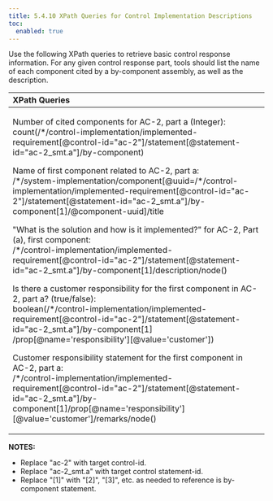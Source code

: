 ```yaml
---
title: 5.4.10 XPath Queries for Control Implementation Descriptions
toc:
  enabled: true
---
```

Use the following XPath queries to retrieve basic control response information. For any given control response part, tools should list the name of each component cited by a by-component assembly, as well as the description. 

|**XPath Queries**|
| :- |
|<p>Number of cited components for AC-2, part a (Integer):<br>count(/\*/control-implementation/implemented-requirement[@control-id="ac-2"]/statement[@statement-id="ac-2\_smt.a"]/by-component)</p><p>Name of first component related to AC-2, part a:<br>/\*/system-implementation/component[@uuid=/\*/control-implementation/implemented-requirement[@control-id="ac-2"]/statement[@statement-id="ac-2\_smt.a"]/by-component[1]/@component-uuid]/title</p><p>"What is the solution and how is it implemented?" for AC-2, Part (a), first component:<br>/\*/control-implementation/implemented-requirement[@control-id="ac-2"]/statement[@statement-id="ac-2\_smt.a"]/by-component[1]/description/node()</p><p>Is there a customer responsibility for the first component in AC-2, part a? (true/false):<br>boolean(/\*/control-implementation/implemented-requirement[@control-id="ac-2"]/statement[@statement-id="ac-2\_smt.a"]/by-component[1] /prop[@name='responsibility'][@value='customer'])</p><p>Customer responsibility statement for the first component in AC-2, part a:<br>/\*/control-implementation/implemented-requirement[@control-id="ac-2"]/statement[@statement-id="ac-2\_smt.a"]/by-component[1]/prop[@name='responsibility'][@value='customer']/remarks/node()</p><p></p>|

**NOTES:** 

- Replace "ac-2" with target control-id.
- Replace "ac-2\_smt.a" with target control statement-id.
- Replace "[1]" with "[2]", "[3]", etc. as needed to reference is by-component statement.